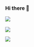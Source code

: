 ### Hi there 👋
<img src="https://github-readme-stats.vercel.app/api/top-langs/?username=JMboy713&layout=compact"><br><br>
<img src="[JMboy713's GitHub stats](https://github-readme-stats.vercel.app/api?username=JMboy713&show_icons=true&theme=tokyonight)">

<img src="[Solved.ac Profile](http://mazassumnida.wtf/api/generate_badge?boj=jimin713)](https://solved.ac/jimin713)">






<!--
**JMboy713/JMboy713** is a ✨ _special_ ✨ repository because its `README.md` (this file) appears on your GitHub profile.

Here are some ideas to get you started:


![!

- 🔭 I’m currently working on ...
- 🌱 I’m currently learning ...
- 👯 I’m looking to collaborate on ...
- 🤔 I’m looking for help with ...
- 💬 Ask me about ...
- 📫 How to reach me: ...
- 😄 Pronouns: ...
- ⚡ Fun fact: ...
-->
